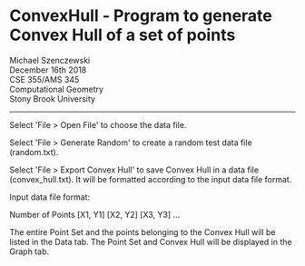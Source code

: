 # ConvexHull - Program to generate Convex Hull of a set of points

Michael Szenczewski  
December 16th 2018  
CSE 355/AMS 345  
Computational Geometry  
Stony Brook University  

-----

Select 'File > Open File' to choose the data file.

Select 'File > Generate Random' to create a random test data file (random.txt).

Select 'File > Export Convex Hull' to save Convex Hull in a data file (convex_hull.txt). It will be formatted according to the input data file format.

Input data file format:

Number of Points
[X1, Y1]
[X2, Y2]
[X3, Y3]
...

The entire Point Set and the points belonging to the Convex Hull will be listed in the Data tab. The Point Set and Convex Hull will be displayed in the Graph tab. 
